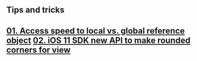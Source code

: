 ## Tips and tricks

[01. Access speed to local vs. global reference object](https://github.com/mikehouse/iOS-Tricks/blob/master/Tips%20and%20Tricks/01.%20Access%20speed%20local%20vs.%20global%20reference%20object/README.md)
[02. iOS 11 SDK new API to make rounded corners for view](https://github.com/mikehouse/iOS-Tricks/blob/master/Tips%20and%20Tricks/02.%20iOS%2011%20SDK%20new%20API%20to%20make%20rounded%20corners/README.md)
---

